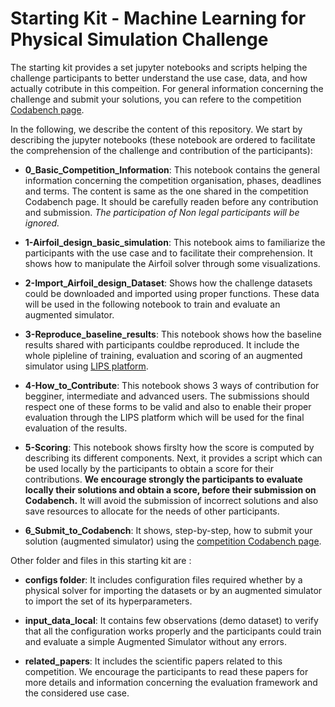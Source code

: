 # Starting Kit - Machine Learning for Physical Simulation Challenge
The starting kit provides a set jupyter notebooks and scripts helping the challenge participants to better understand the use case, data, and how actually cotribute in this compeition. For general information concerning the challenge and submit your solutions, you can refere to the competition [Codabench page](https://www.codabench.org/competitions/1534/).

In the following, we describe the content of this repository. We start by describing the jupyter notebooks (these notebook are ordered to facilitate the comprehension of the challenge and contribution of the participants):

- **0_Basic_Competition_Information**: This notebook contains the general information concerning the competition organisation, phases, deadlines and terms. The content is same as the one shared in the competition Codabench page. It should be carefully readen before any contribution and submission. *The participation of Non legal participants will be ignored.* 

- **1-Airfoil_design_basic_simulation**: This notebook aims to familiarize the participants with the use case and to facilitate their comprehension. It shows how to manipulate the Airfoil solver through some visualizations.

- **2-Import_Airfoil_design_Dataset**: Shows how the challenge datasets could be downloaded and imported using proper functions. These data will be used in the following notebook to train and evaluate an augmented simulator. 

- **3-Reproduce_baseline_results**: This notebook shows how the baseline results shared with participants couldbe reproduced. It include the whole pipleline of training, evaluation and scoring of an augmented simulator using [LIPS platform](https://github.com/IRT-SystemX/LIPS).

- **4-How_to_Contribute**: This notebook shows 3 ways of contribution for begginer, intermediate and advanced users. The submissions should respect one of these forms to be valid and also to enable their proper evaluation through the LIPS platform which will be used for the final evaluation of the results.

- **5-Scoring**: This notebook shows firslty how the score is computed by describing its different components. Next, it provides a script which can be used locally by the participants to obtain a score for their contributions. **We encourage strongly the participants to evaluate locally their solutions and obtain a score, before their submission on Codabench.** It will avoid the submission of incorrect solutions and also save resources to allocate for the needs of other participants.

- **6_Submit_to_Codabench**: It shows, step-by-step, how to submit your solution (augmented simulator) using the [competition Codabench page](https://www.codabench.org/competitions/1534/). 

Other folder and files in this starting kit are :

- **configs folder**: It includes configuration files required whether by a physical solver for importing the datasets or by an augmented simulator to import the set of its hyperparameters. 

- **input_data_local**: It contains few observations (demo dataset) to verify that all the configuration works properly and the participants could train and evaluate a simple Augmented Simulator without any errors.

- **related_papers**: It includes the scientific papers related to this competition. We encourage the participants to read these papers for more details and information concerning the evaluation framework and the considered use case.

